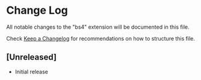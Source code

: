 # Change Log

All notable changes to the "bs4" extension will be documented in this file.

Check [Keep a Changelog](http://keepachangelog.com/) for recommendations on how to structure this file.

## [Unreleased]

- Initial release